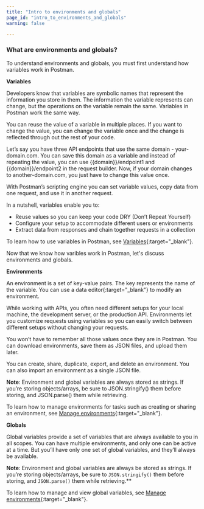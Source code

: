 ```yaml
---
title: "Intro to environments and globals"
page_id: "intro_to_environments_and_globals"
warning: false

---
```


### What are environments and globals?

To understand environments and globals, you must first understand how variables work in Postman.

**Variables**

Developers know that variables are symbolic names that represent the information you store in them. The information the variable represents can change, but the operations on the variable remain the same. Variables in Postman work the same way. 

You can reuse the value of a variable in multiple places. If you want to change the value, you can change the variable once  and the change is reflected through out the rest of your code.

Let’s say you have three API endpoints that use the same domain - your-domain.com. You can save this domain as a variable and instead of repeating the value, you can use {{domain}}/endpoint1 and {{domain}}/endpoint2 in the request builder. Now, if your domain changes to another-domain.com, you just have to change this value once. 

With Postman’s scripting engine you can set variable values, copy data from one request, and use it in another request.

In a nutshell, variables enable you to:

* Reuse values so you can keep your code DRY (Don’t Repeat Yourself)
* Configure your setup to accommodate different users or environments
* Extract data from responses and chain together requests in a collection

To learn how to use variables in Postman, see [Variables](/docs/v6/postman/environments_and_globals/variables){:target="_blank"}.

Now that we know how varibles work in Postman, let's discuss environments and globals.

**Environments**

An environment is a set of key-value pairs. The key represents the name of the variable. You can use a data editor{:target="_blank"} to modify an environment.

While working with APIs, you often need different setups for your local machine, the development server, or the production API. Environments let you customize requests using variables so you can easily switch between different setups without changing your requests.

You won’t have to remember all those values once they are in Postman. You can download environments, save them as JSON files, and upload them later.

You can create, share, duplicate, export, and delete an environment. You can also import an environment as a single JSON file.

**Note**: Environment and global variables are always stored as strings. If you’re storing objects/arrays, be sure to JSON.stringify() them before storing, and JSON.parse() them while retrieving.

To learn how to manage environments for tasks such as creating or sharing an environment, see [Manage environments](/docs/v6/postman/environments_and_globals/manage_environments){:target="_blank"}.

**Globals**

Global variables provide a set of variables that are always available to you in all scopes. You can have multiple environments, and only one can be active at a time. But you’ll have only one set of global variables, and they’ll always be available. 

**Note**: Environment and global variables are always be stored as strings. If you’re storing objects/arrays, be sure to `JSON.stringify()` them before storing, and `JSON.parse()` them while retrieving.**

To learn how to manage and view global variables, see [Manage environments](/docs/v6/postman/environments_and_globals/manage_globals){:target="_blank"}.




